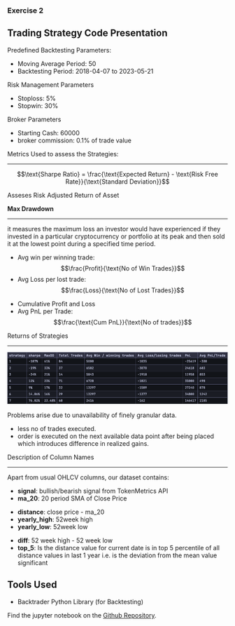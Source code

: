 [comment]: # (This presentation was made with markdown-slides)
[comment]: # (This is a CommonMark compliant comment. It will not be included in the presentation.)
[comment]: # (Compile this presentation with the command below)
[comment]: # (mdslides presentation.md --include media)

[comment]: # (Set the theme:)
[comment]: # (THEME = white)
[comment]: # (CODE_THEME = base16/zenburn)
[comment]: # (The list of themes is at https://revealjs.com/themes/)
[comment]: # (The list of code themes is at https://highlightjs.org/)

[comment]: # "You can also use quotes instead of parenthesis"
[comment]: # 'Single quotes work too'
[comment]: # "THEME = white"

[comment]: # (Pass optional settings to reveal.js:)
[comment]: # (controls: true)
[comment]: # (keyboard: true)
[comment]: # (markdown: { smartypants: true })
[comment]: # (hash: false)
[comment]: # (respondToHashChanges: false)
[comment]: # (Other settings are documented at https://revealjs.com/config/)


### Exercise 2
## Trading Strategy Code Presentation

[comment]: # (A comment starting with three or more !!! marks a slide break.)
[comment]: # (!!!)

Predefined Backtesting Parameters:
- Moving Average Period: 50
- Backtesting Period: 2018-04-07 to 2023-05-21

[comment]: # (|||)

Risk Management Parameters
- Stoploss: 5%
- Stopwin: 30%

[comment]: # (|||)

Broker Parameters
- Starting Cash: 60000
- broker commission: 0.1% of trade value

[comment]: # (!!!)

Metrics Used to assess the Strategies:

----------

$$\text{Sharpe Ratio} = \frac{\text{Expected Return} - \text{Risk Free Rate}}{\text{Standard Deviation}}$$

Asseses Risk Adjusted Return of Asset

[comment]: # (|||)

**Max Drawdown**

------

 it measures the maximum loss an investor would have experienced if they invested in a particular cryptocurrency or portfolio at its peak and then sold it at the lowest point during a specified time period.

[comment]: # (|||)
- Avg win per winning trade: $$\frac{Profit}{\text{No of Win Trades}}$$
- Avg Loss per lost trade: $$\frac{Loss}{\text{No of Lost Trades}}$$

[comment]: # (|||)

- Cumulative Profit and Loss
- Avg PnL per Trade: $$\frac{\text{Cum PnL}}{\text{No of trades}}$$

[comment]: # (!!!)

Returns of Strategies

----------

![Strategy Returns](assets/strat-returns.png)


[comment]: # (!!!)

Problems arise due to unavailability of finely granular data.
- less no of trades executed.
- order is executed on the next available data point after being placed which introduces difference in realized gains.

[comment]: # (!!!)

Description of Column Names

----------

Apart from usual OHLCV columns, our dataset contains:

- **signal**: bullish/bearish signal from TokenMetrics API
- **ma_20**: 20 period SMA of Close Price

[comment]: # (|||)

- **distance**: close price - ma_20
- **yearly_high**: 52week high
- **yearly_low**: 52week low

[comment]: # (|||)

- **diff**: 52 week high - 52 week low
- **top_5**: Is the distance value for current date is in top 5 percentile of all distance values in last 1 year i.e. is the deviation from the mean value significant


[comment]: # (!!!)

## Tools Used

- Backtrader Python Library (for Backtesting)


[comment]: # (!!!)

Find the jupyter notebook on the [Github Repository](https://github.com/shubxam/crypto-strategy-tm).

[comment]: # (!!!)
